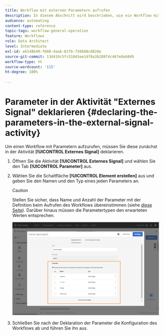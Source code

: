 ```yaml
---
title: Workflow mit externen Parametern aufrufen
description: In diesem Abschnitt wird beschrieben, wie ein Workflow mit externen Parametern aufgerufen wird.
audience: automating
content-type: reference
topic-tags: workflow-general-operation
feature: Workflows
role: Data Architect
level: Intermediate
exl-id: e6148b40-f608-4aab-81f6-756608c6828e
source-git-commit: 13d419c5fc51845ee14f8a3b288f4c467e0a60d9
workflow-type: ht
source-wordcount: '115'
ht-degree: 100%

---
```


# Parameter in der Aktivität &quot;Externes Signal&quot; deklarieren {#declaring-the-parameters-in-the-external-signal-activity}

Um einen Workflow mit Parametern aufzurufen, müssen Sie diese zunächst in der Aktivität **[!UICONTROL Externes Signal]** deklarieren.

1. Öffnen Sie die Aktivität **[!UICONTROL Externes Signal]** und wählen Sie den Tab **[!UICONTROL Parameter]** aus.
1. Wählen Sie die Schaltfläche **[!UICONTROL Element erstellen]** aus und geben Sie den Namen und den Typ eines jeden Parameters an.

   >[!CAUTION]
   >
   >Stellen Sie sicher, dass Name und Anzahl der Parameter mit der Definition beim Aufrufen des Workflows übereinstimmen (siehe [diese Seite](../../automating/using/defining-parameters-calling-workflow.md)). Darüber hinaus müssen die Parametertypen den erwarteten Werten entsprechen.

   ![](assets/extsignal_declaringparameters_1.png)

1. Schließen Sie nach der Deklaration der Parameter die Konfiguration des Workflows ab und führen Sie ihn aus.
